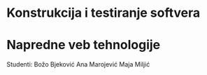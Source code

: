 # Konstrukcija i testiranje softvera
# Napredne veb tehnologije

Studenti: Božo Bjeković
          Ana Marojević
          Maja Miljić
